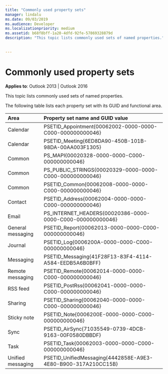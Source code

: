 ```yaml
---
title: "Commonly used property sets"
manager: lindalu
ms.date: 09/03/2019
ms.audience: Developer
ms.localizationpriority: medium
ms.assetid: b68f8bff-1a20-4dfd-92fe-57869328879d
description: "This topic lists commonly used sets of named properties."
 
 
---
```


# Commonly used property sets

**Applies to**: Outlook 2013 | Outlook 2016 
  
This topic lists commonly used sets of named properties.
  
The following table lists each property set with its GUID and functional area.
  
|Area|Property set name and GUID value|
|:-----|:-----|
|Calendar |PSETID_Appointment{00062002-0000-0000-C000-000000000046} |
|Calendar |PSETID_Meeting{6ED8DA90-450B-101B-98DA-00AA003F1305} |
|Common |PS_MAPI{00020328-0000-0000-C000-000000000046} |
|Common |PS_PUBLIC_STRINGS{00020329-0000-0000-C000-000000000046} |
|Common |PSETID_Common{00062008-0000-0000-C000-000000000046} |
|Contact |PSETID_Address{00062004-0000-0000-C000-000000000046} |
|Email |PS_INTERNET_HEADERS{00020386-0000-0000-C000-000000000046} |
|General messaging |PSETID_Report{00062013-0000-0000-C000-000000000046} |
|Journal |PSETID_Log{0006200A-0000-0000-C000-000000000046} |
|Messaging |PSETID_Messaging{41F28F13-83F4-4114-A584-EEDB5A6B0BFF} |
|Remote messaging |PSETID_Remote{00062014-0000-0000-C000-000000000046} |
|RSS feed |PSETID_PostRss{00062041-0000-0000-C000-000000000046} |
|Sharing |PSETID_Sharing{00062040-0000-0000-C000-000000000046} |
|Sticky note |PSETID_Note{0006200E-0000-0000-C000-000000000046} |
|Sync |PSETID_AirSync{71035549-0739-4DCB-9163-00F0580DBBDF} |
|Task |PSETID_Task{00062003-0000-0000-C000-000000000046} |
|Unified messaging |PSETID_UnifiedMessaging{4442858E-A9E3-4E80-B900-317A210CC15B} |
   

